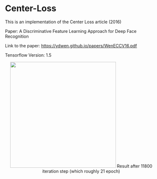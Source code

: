 # Center-Loss
This is an implementation of the Center Loss article (2016)

Paper:
A Discriminative Feature Learning Approach
for Deep Face Recognition

Link to the paper:
https://ydwen.github.io/papers/WenECCV16.pdf

Tensorflow Version: 1.5


<p align="center">
  <img src="https://github.com/zoli333/Center-Loss/tree/master/training_snapshots/11800.png" width="350"/> 
  Result after 11800 iteration step (which roughly 21 epoch)
</p>


